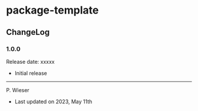 # package-template

## ChangeLog

### 1.0.0

Release date: xxxxx

- Initial release

---
P. Wieser
- Last updated on 2023, May 11th
